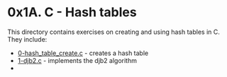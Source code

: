 # 0x1A. C - Hash tables
This directory contains exercises on creating and using hash tables in C. They include:
- [0-hash_table_create.c](0-hash_table_create.c) - creates a hash table
- [1-djb2.c](1-djb2.c) - implements the djb2 algorithm
- 